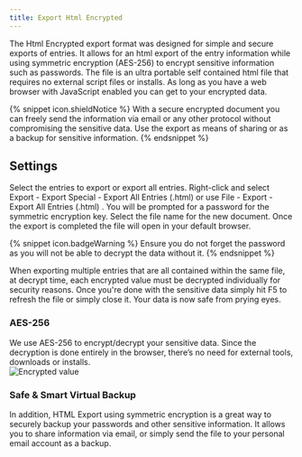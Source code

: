 ```yaml
---
title: Export Html Encrypted
---
```

The Html Encrypted export format was designed for simple and secure exports of entries. It allows for an html export of the entry information while using symmetric encryption (AES-256) to encrypt sensitive information such as passwords. The file is an ultra portable self contained html file that requires no external script files or installs. As long as you have a web browser with JavaScript enabled you can get to your encrypted data.  

{% snippet icon.shieldNotice %} 
With a secure encrypted document you can freely send the information via email or any other protocol without compromising the sensitive data. Use the export as means of sharing or as a backup for sensitive information. 
{% endsnippet %}
 
## Settings 

Select the entries to export or export all entries. Right-click and select Export - Export Special - Export All Entries (.html) or use File - Export - Export All Entries (.html) . You will be prompted for a password for the symmetric encryption key. Select the file name for the new document. Once the export is completed the file will open in your default browser. 

{% snippet icon.badgeWarning %} 
Ensure you do not forget the password as you will not be able to decrypt the data without it. 
{% endsnippet %}
 
When exporting multiple entries that are all contained within the same file, at decrypt time, each encrypted value must be decrypted individually for security reasons. Once you&apos;re done with the sensitive data simply hit F5 to refresh the file or simply close it. Your data is now safe from prying eyes.  

### AES-256 

We use AES-256 to encrypt/decrypt your sensitive data. Since the decryption is done entirely in the browser, there’s no need for external tools, downloads or installs.  
![Encrypted value](/img/en/rdm/mac/clip10132.png) 

### Safe &amp; Smart Virtual Backup 

In addition, HTML Export using symmetric encryption is a great way to securely backup your passwords and other sensitive information. It allows you to share information via email, or simply send the file to your personal email account as a backup. 


